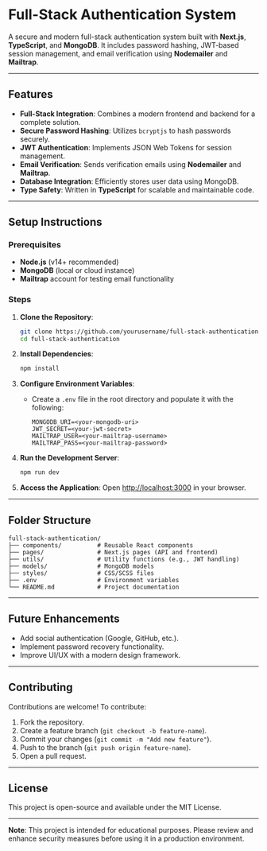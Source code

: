 # Full-Stack Authentication System

A secure and modern full-stack authentication system built with **Next.js**, **TypeScript**, and **MongoDB**. It includes password hashing, JWT-based session management, and email verification using **Nodemailer** and **Mailtrap**.

---

## Features

- **Full-Stack Integration**: Combines a modern frontend and backend for a complete solution.
- **Secure Password Hashing**: Utilizes `bcryptjs` to hash passwords securely.
- **JWT Authentication**: Implements JSON Web Tokens for session management.
- **Email Verification**: Sends verification emails using **Nodemailer** and **Mailtrap**.
- **Database Integration**: Efficiently stores user data using MongoDB.
- **Type Safety**: Written in **TypeScript** for scalable and maintainable code.

---

## Setup Instructions

### Prerequisites

- **Node.js** (v14+ recommended)
- **MongoDB** (local or cloud instance)
- **Mailtrap** account for testing email functionality

### Steps

1. **Clone the Repository**:
   ```bash
   git clone https://github.com/yourusername/full-stack-authentication.git
   cd full-stack-authentication
   ```

2. **Install Dependencies**:
   ```bash
   npm install
   ```

3. **Configure Environment Variables**:
   - Create a `.env` file in the root directory and populate it with the following:
     ```env
     MONGODB_URI=<your-mongodb-uri>
     JWT_SECRET=<your-jwt-secret>
     MAILTRAP_USER=<your-mailtrap-username>
     MAILTRAP_PASS=<your-mailtrap-password>
     ```

4. **Run the Development Server**:
   ```bash
   npm run dev
   ```

5. **Access the Application**:
   Open [http://localhost:3000](http://localhost:3000) in your browser.

---

## Folder Structure

```
full-stack-authentication/
├── components/          # Reusable React components
├── pages/               # Next.js pages (API and frontend)
├── utils/               # Utility functions (e.g., JWT handling)
├── models/              # MongoDB models
├── styles/              # CSS/SCSS files
├── .env                 # Environment variables
└── README.md            # Project documentation
```

---

## Future Enhancements

- Add social authentication (Google, GitHub, etc.).
- Implement password recovery functionality.
- Improve UI/UX with a modern design framework.

---

## Contributing

Contributions are welcome! To contribute:

1. Fork the repository.
2. Create a feature branch (`git checkout -b feature-name`).
3. Commit your changes (`git commit -m "Add new feature"`).
4. Push to the branch (`git push origin feature-name`).
5. Open a pull request.

---

## License

This project is open-source and available under the MIT License.

---

**Note**: This project is intended for educational purposes. Please review and enhance security measures before using it in a production environment.


